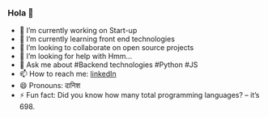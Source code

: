 ### Hola 👋

- 🔭 I’m currently working on Start-up
- 🌱 I’m currently learning front end technologies
- 👯 I’m looking to collaborate on open source projects
- 🤔 I’m looking for help with Hmm...
- 💬 Ask me about #Backend technologies #Python #JS
- 📫 How to reach me: [linkedIn](https://www.linkedin.com/in/danish-sharma-63623b14a/)
- 😄 Pronouns: दानिश
- ⚡ Fun fact: Did you know how many total programming languages? – it’s 698.

